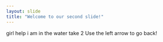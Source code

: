 ```yaml
---
layout: slide
title: "Welcome to our second slide!"
---
```

girl help i am in the water take 2
Use the left arrow to go back!
